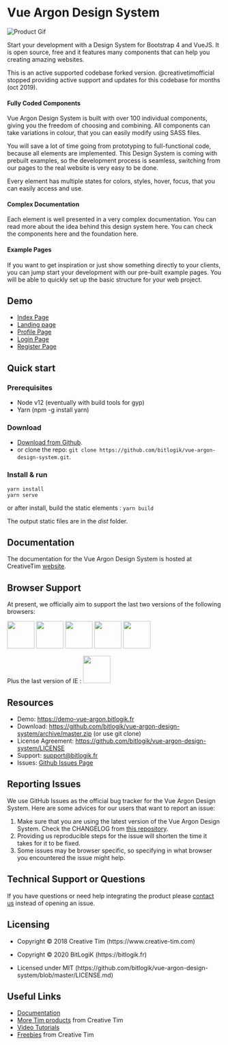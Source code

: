 <h1 id="argon-design-system">Vue Argon Design System</h1>

<p><img src="https://s3.amazonaws.com/creativetim_bucket/products/92/original/opt_argon_vue_thumbnail.jpg?1534236902" alt="Product Gif" /></p>

<p>Start your development with a Design System for Bootstrap 4 and VueJS. It is open source, free and it features many components that can help you creating amazing websites.</p>

<p>This is an active supported codebase forked version. @creativetimofficial stopped providing active support and updates for this codebase for months (oct 2019).</p>

<h4 id="fully-coded-components">Fully Coded Components</h4>

<p>Vue Argon Design System is built with over 100 individual components, giving you the freedom of choosing and combining. All components can take variations in colour, that you can easily modify using SASS files.</p>

<p>You will save a lot of time going from prototyping to full-functional code, because all elements are implemented. This Design System is coming with prebuilt examples, so the development process is seamless, switching from our pages to the real website is very easy to be done.</p>

<p>Every element has multiple states for colors, styles, hover, focus, that you can easily access and use.</p>

<h4 id="complex-documentation">Complex Documentation</h4>

<p>Each element is well presented in a very complex documentation. You can read more about the idea behind this design system here. You can check the components here and the foundation here.</p>

<h4 id="example-pages">Example Pages</h4>

<p>If you want to get inspiration or just show something directly to your clients, you can jump start your development with our pre-built example pages. You will be able to quickly set up the basic structure for your web project.</p>

<h2 id="demo">Demo</h2>

<ul>
  <li><a href="https://demo-vue-argon.bitlogik.fr">Index Page</a></li>
  <li><a href="https://demo-vue-argon.bitlogik.fr/#/landing">Landing page</a></li>
  <li><a href="https://demo-vue-argon.bitlogik.fr/#/profile">Profile Page</a></li>
  <li><a href="https://demo-vue-argon.bitlogik.fr/#/login">Login Page</a></li>
  <li><a href="https://demo-vue-argon.bitlogik.fr/#/register">Register Page</a></li>
</ul>

<h2 id="quick-start">Quick start</h2>

### Prerequisites 

* Node v12 (eventually with build tools for gyp)
* Yarn (npm -g install yarn)

### Download

<ul>
  <li><a href="https://github.com/bitlogik/vue-argon-design-system/archive/master.zip">Download from Github</a>.</li>
  <li>or clone the repo: <code>git clone https://github.com/bitlogik/vue-argon-design-system.git</code>.</li>
</ul>

### Install & run 
`yarn install`  
`yarn serve`

or after install, build the static elements :
`yarn build`

The output static files are in the *dist* folder.

<h2 id="documentation">Documentation</h2>

<p>The documentation for the Vue Argon Design System is hosted at CreativeTim <a href="https://demos.creative-tim.com/vue-argon-design-system/documentation/">website</a>.</p>

<h2 id="browser-support">Browser Support</h2>

<p>At present, we officially aim to support the last two versions of the following browsers:</p>

<p><img src="https://s3.amazonaws.com/creativetim_bucket/github/browser/chrome.png" width="64" height="64" />
<img src="https://s3.amazonaws.com/creativetim_bucket/github/browser/firefox.png" width="64" height="64" />
<img src="https://s3.amazonaws.com/creativetim_bucket/github/browser/edge.png" width="64" height="64" />
<img src="https://s3.amazonaws.com/creativetim_bucket/github/browser/safari.png" width="64" height="64" />
<img src="https://s3.amazonaws.com/creativetim_bucket/github/browser/opera.png" width="64" height="64" /></p>

Plus the last version of IE :
<img src="https://vignette.wikia.nocookie.net/logopedia/images/4/48/Internet_Explorer_10_and_11_logo.png" width="64" height="64" />

<h2 id="resources">Resources</h2>

<ul>
  <li>Demo: <a href="https://demo-vue-argon.bitlogik.fr">https://demo-vue-argon.bitlogik.fr</a></li>
  <li>Download: <a href="https://github.com/bitlogik/vue-argon-design-system/archive/master.zip">https://github.com/bitlogik/vue-argon-design-system/archive/master.zip</a> (or use git clone)</li>
  <li>License Agreement: <a href="https://github.com/bitlogik/vue-argon-design-system/LICENSE">https://github.com/bitlogik/vue-argon-design-system/LICENSE</a></li>
  <li>Support: <a href="mailto:support@bitlogik.fr">support@bitlogik.fr</a></li>
  <li>Issues: <a href="https://github.com/bitlogik/vue-argon-design-system/issues">Github Issues Page</a></li>
</ul>

<h2 id="reporting-issues">Reporting Issues</h2>

<p>We use GitHub Issues as the official bug tracker for the Vue Argon Design System. Here are some advices for our users that want to report an issue:</p>

<ol>
  <li>Make sure that you are using the latest version of the Vue Argon Design System. Check the CHANGELOG from <a href="https://github.com/bitlogik/vue-argon-design-system/CHANGELOG.md">this repository</a>.</li>
  <li>Providing us reproducible steps for the issue will shorten the time it takes for it to be fixed.</li>
  <li>Some issues may be browser specific, so specifying in what browser you encountered the issue might help.</li>
</ol>

<h2 id="technical-support-or-questions">Technical Support or Questions</h2>

<p>If you have questions or need help integrating the product please <a href="mailto:contact@bitlogik.fr">contact us</a> instead of opening an issue.</p>

<h2 id="licensing">Licensing</h2>

<ul>
  <li>
    <p>Copyright © 2018 Creative Tim (https://www.creative-tim.com)</p>
  </li>
  <li>
    <p>Copyright © 2020 BitLogiK (https://bitlogik.fr)</p>
  </li>
  <li>
    <p>Licensed under MIT (https://github.com/bitlogik/vue-argon-design-system/blob/master/LICENSE.md)</p>
  </li>
</ul>

<h2 id="useful-links">Useful Links</h2>

<ul>
  <li><a href="https://demos.creative-tim.com/vue-argon-design-system/documentation/">Documentation</a></li>
  <li><a href="https://www.creative-tim.com/bootstrap-themes">More Tim products</a> from Creative Tim</li>
  <li><a href="https://www.youtube.com/channel/UCVyTG4sCw-rOvB9oHkzZD1w">Video Tutorials</a></li>
  <li><a href="https://www.creative-tim.com/bootstrap-themes/free">Freebies</a> from Creative Tim</li>
</ul>

